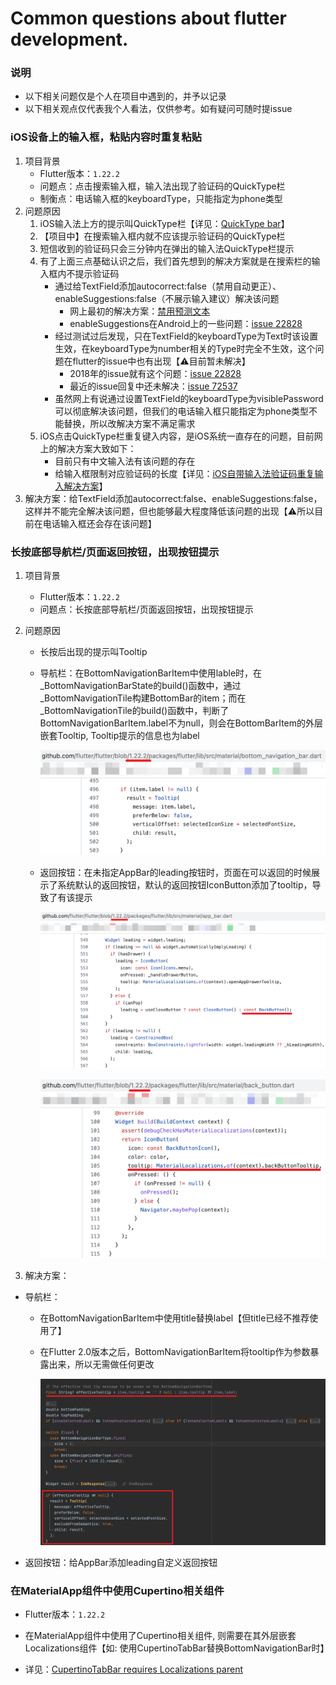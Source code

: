# Common questions about flutter development.
### 说明

* 以下相关问题仅是个人在项目中遇到的，并予以记录
* 以下相关观点仅代表我个人看法，仅供参考。如有疑问可随时提issue



### iOS设备上的输入框，粘贴内容时重复粘贴

1. 项目背景
   * Flutter版本：`1.22.2`
   * 问题点：点击搜索输入框，输入法出现了验证码的QuickType栏
   * 制衡点：电话输入框的keyboardType，只能指定为phone类型
2. 问题原因
   1. iOS输入法上方的提示叫QuickType栏【详见：[QuickType bar](https://developer.apple.com/documentation/security/password_autofill/about_the_password_autofill_workflow#3001199)】
   2. 【项目中】在搜索输入框内就不应该提示验证码的QuickType栏
   3. 短信收到的验证码只会三分钟内在弹出的输入法QuickType栏提示
   4. 有了上面三点基础认识之后，我们首先想到的解决方案就是在搜索栏的输入框内不提示验证码
      * 通过给TextField添加autocorrect:false（禁用自动更正）、enableSuggestions:false（不展示输入建议）解决该问题
        * 网上最初的解决方案：[禁用预测文本](https://stackoverflow.com/questions/55157290/how-to-disable-predictive-text-in-textfield-of-flutter)
        * enableSuggestions在Android上的一些问题：[issue 22828](https://github.com/flutter/flutter/issues/22828)
      * 经过测试过后发现，只在TextField的keyboardType为Text时该设置生效，在keyboardType为number相关的Type时完全不生效，这个问题在flutter的issue中也有出现【⚠️目前暂未解决】
        * 2018年的issue就有这个问题：[issue 22828](https://github.com/flutter/flutter/issues/22828)
        * 最近的issue回复中还未解决：[issue 72537](https://github.com/flutter/flutter/issues/72537)
      * 虽然网上有说通过设置TextField的keyboardType为visiblePassword可以彻底解决该问题，但我们的电话输入框只能指定为phone类型不能替换，所以改解决方案不满足需求
   5. iOS点击QuickType栏重复键入内容，是iOS系统一直存在的问题，目前网上的解决方案大致如下：
      * 目前只有中文输入法有该问题的存在
      * 给输入框限制对应验证码的长度【详见：[iOS自带输入法验证码重复输入解决方案](https://blog.csdn.net/weixin_44363139/article/details/107781625)】
3. 解决方案：给TextField添加autocorrect:false、enableSuggestions:false，这样并不能完全解决该问题，但也能够最大程度降低该问题的出现【⚠️所以目前在电话输入框还会存在该问题】



### 长按底部导航栏/页面返回按钮，出现按钮提示

1. 项目背景

   * Flutter版本：`1.22.2`
   * 问题点：长按底部导航栏/页面返回按钮，出现按钮提示

3. 问题原因

   * 长按后出现的提示叫Tooltip

   * 导航栏：在BottomNavigationBarItem中使用lable时，在\_BottomNavigationBarState的build()函数中，通过\_BottomNavigationTile构建BottomBar的item；而在\_BottomNavigationTile的build()函数中，判断了BottomNavigationBarItem.label不为null，则会在BottomBarItem的外层嵌套Tooltip, Tooltip提示的信息也为label
   
     ![flutter 1.22.2 _BottomNavigationTile.build()](https://raw.githubusercontent.com/chan132/summary/main/images/flutter/img_cq_1.png)
     
   * 返回按钮：在未指定AppBar的leading按钮时，页面在可以返回的时候展示了系统默认的返回按钮，默认的返回按钮IconButton添加了tooltip，导致了有该提示
   
     ![_AppBarState.build()](https://raw.githubusercontent.com/chan132/summary/main/images/flutter/img_cq_3.png)
   
     ![BackButton.build()](https://raw.githubusercontent.com/chan132/summary/main/images/flutter/img_cq_4.png)
   
3. 解决方案：

  * 导航栏：

    * 在BottomNavigationBarItem中使用title替换label【但title已经不推荐使用了】

    * 在Flutter 2.0版本之后，BottomNavigationBarItem将tooltip作为参数暴露出来，所以无需做任何更改

      ![Flutter 2.0 _BottomNavigationTile.build()](https://raw.githubusercontent.com/chan132/summary/main/images/flutter/img_cq_2.png)
    
* 返回按钮：给AppBar添加leading自定义返回按钮



### 在MaterialApp组件中使用Cupertino相关组件

* Flutter版本：`1.22.2`

* 在MaterialApp组件中使用了Cupertino相关组件, 则需要在其外层嵌套Localizations组件【如: 使用CupertinoTabBar替换BottomNavigationBar时】
* 详见：[CupertinoTabBar requires Localizations parent](https://flutter.cn/docs/release/breaking-changes/cupertino-tab-bar-localizations)



